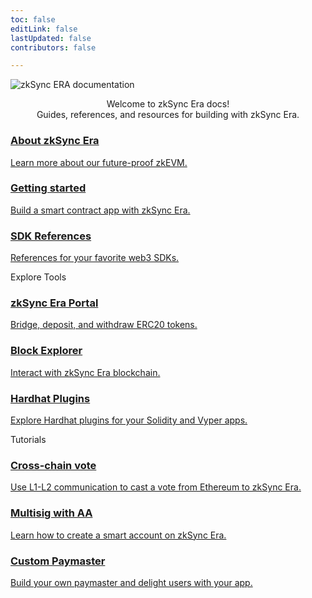 ```yaml
---
toc: false
editLink: false
lastUpdated: false
contributors: false

---
```


<div>
   <div >
      <div class="landing">
         <div>
         <div class="hero-img">
            <img  src="/era-dark.svg" 
                  alt="zkSync ERA documentation"
            >
         </div>
         <p class="intro-text" style="text-align:center">Welcome to zkSync Era docs!
         <br>Guides, references, and resources for building with zkSync Era.</p>
         </div>
      </div>
   </div>
</div>
<section>
  <div class="card-container">
    <a href="./dev/fundamentals/zkSync.html" class="card">
      <div class="content">
        <h3>About zkSync Era</h3>
        <p>Learn more about our future-proof zkEVM. </p>
      </div>
    </a>
    <a href="./dev/building-on-zksync/hello-world.html" class="card">
      <div class="content">
        <h3>Getting started</h3>
        <p>Build a smart contract app with zkSync Era.</p>
      </div>
    </a>
    <a href="./api/" class="card">
      <div class="content">
        <h3>SDK References</h3>
        <p>References for your favorite web3 SDKs.</p>
      </div>
    </a>
  </div>
</section>
<div class="cards-heading">
   <span class="title-section">Explore Tools</span>
</div>
<section>
  <div class="card-container">
   <a href="https://portal.zksync.io/bridge" class="card">
      <div class="content">
        <h3>zkSync Era Portal</h3>
        <p>Bridge, deposit, and withdraw ERC20 tokens.</p>
      </div>
   </a>
   <a href="./api/tools/block-explorer/intro.html" class="card">
      <div class="content">
        <h3>Block Explorer</h3>
        <p>Interact with zkSync Era blockchain. </p>
      </div>
   </a>
   <a href="./api/hardhat/getting-started.html" class="card">
         <div class="content">
            <h3>Hardhat Plugins</h3>
            <p>Explore Hardhat plugins for your Solidity and Vyper apps. </p>
         </div>
      </a>
  </div>
</section>
<div class="cards-heading">
   <span class="title-section">Tutorials</span>
</div>
<section>
  <div class="card-container">
   <a href="./dev/tutorials/cross-chain-tutorial.html" class="card">
      <div class="content">
        <h3>Cross-chain vote</h3>
        <p>Use L1-L2 communication to cast a vote from Ethereum to zkSync Era.</p>
      </div>
   </a>
   <a href="./dev/tutorials/custom-aa-tutorial.html" class="card">
      <div class="content">
        <h3>Multisig with AA</h3>
        <p>Learn how to create a smart account on zkSync Era.</p>
      </div>
   </a>
   <a href="./dev/tutorials/custom-paymaster-tutorial.html" class="card">
         <div class="content">
            <h3>Custom Paymaster</h3>
            <p>Build your own paymaster and delight users with your app.</p>
         </div>
      </a>
  </div>
</section>

<Footer />

<script setup lang="ts">
import Footer from "@Footer";
</script>